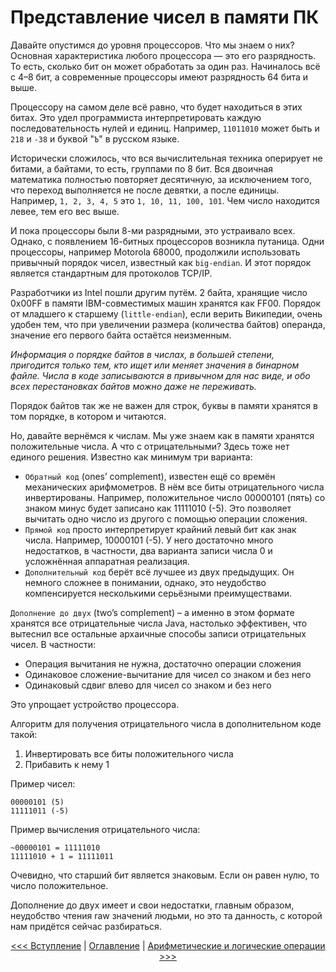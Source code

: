 Представление чисел в памяти ПК
===============================

Давайте опустимся до уровня процессоров. Что мы знаем о них? Основная характеристика любого процессора — это его разрядность. То есть, сколько бит он может обработать за один раз. Начиналось всё с 4–8 бит, а современные процессоры имеют разрядность 64 бита и выше.

Процессору на самом деле всё равно, что будет находиться в этих битах. Это удел программиста интерпретировать каждую последовательность нулей и единиц. Например, `11011010` может быть и `218` и `-38` и буквой "`Ъ`" в русском языке.

Исторически сложилось, что вся вычислительная техника оперирует не битами, а байтами, то есть, группами по 8 бит. Вся двоичная математика полностью повторяет десятичную, за исключением того, что переход выполняется не после девятки, а после единицы. Например, `1, 2, 3, 4, 5` это `1, 10, 11, 100, 101`. Чем число находится левее, тем его вес выше.

И пока процессоры были 8-ми разрядными, это устраивало всех. Однако, с появлением 16-битных процессоров возникла путаница. Одни процессоры, например Motorola 68000, продолжили использовать привычный порядок чисел, известный как `big-endian`. И этот порядок является стандартным для протоколов TCP/IP.

Разработчики из Intel пошли другим путём. 2 байта, хранящие число 0x00FF в памяти IBM-совместимых машин хранятся как FF00. Порядок от младшего к старшему (`little-endian`), если верить Википедии, очень удобен тем, что при увеличении размера (количества байтов) операнда, значение его первого байта остаётся неизменным.

_Информация о порядке байтов в числах, в большей степени, пригодится только тем, кто ищет или меняет значения в бинарном файле. Числа в коде записываются в привычном для нас виде, и обо всех перестановках байтов можно даже не переживать._

Порядок байтов так же не важен для строк, буквы в памяти хранятся в том порядке, в котором и читаются.

Но, давайте вернёмся к числам. Мы уже знаем как в памяти хранятся положительные числа. А что с отрицательными? Здесь тоже нет единого решения. Известно как минимум три варианта:

* `Обратный код` (ones’ complement), известен ещё со времён механических арифмометров. В нём все биты отрицательного числа инвертированы. Например, положительное число 00000101 (пять) со знаком минус будет записано как 11111010 (-5). Это позволяет вычитать одно число из другого с помощью операции сложения.
* `Прямой код` просто интерпретирует крайний левый бит как знак числа. Например, 10000101 (-5). У него достаточно много недостатков, в частности, два варианта записи числа 0 и усложнённая аппаратная реализация.
* `Дополнительный код` берёт всё лучшее из двух предыдущих. Он немного сложнее в понимании, однако, это неудобство компенсируется несколькими серьёзными преимуществами.

`Дополнение до двух` (two’s complement) – а именно в этом формате хранятся все отрицательные числа Java, настолько эффективен, что вытеснил все остальные архаичные способы записи отрицательных чисел. В частности:

* Операция вычитания не нужна, достаточно операции сложения
* Одинаковое сложение-вычитание для чисел со знаком и без него
* Одинаковый сдвиг влево для чисел со знаком и без него

Это упрощает устройство процессора.

Алгоритм для получения отрицательного числа в дополнительном коде такой:

1.	Инвертировать все биты положительного числа
2.	Прибавить к нему 1

Пример чисел:

```
00000101 (5)
11111011 (-5)
```

Пример вычисления отрицательного числа: 

```
~00000101 = 11111010
11111010 + 1 = 11111011
```

Очевидно, что старший бит является знаковым. Если он равен нулю, то число положительное.

Дополнение до двух имеет и свои недостатки, главным образом, неудобство чтения raw значений людьми, но это та данность, с которой нам придётся сейчас разбираться.

<div align="center">

[<<< Вступление](unsigned-java-numbers.md) | [Оглавление](toc.md) | [Арифметические и логические операции >>>](numbers-operations.md)
</div>
